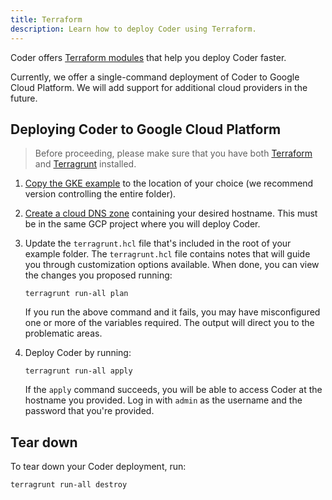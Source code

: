 ```yaml
---
title: Terraform
description: Learn how to deploy Coder using Terraform.
---
```


Coder offers [Terraform modules](https://github.com/coder/enterprise-terraform)
that help you deploy Coder faster.

Currently, we offer a single-command deployment of Coder to Google Cloud
Platform. We will add support for additional cloud providers in the future.

## Deploying Coder to Google Cloud Platform

> Before proceeding, please make sure that you have both
> [Terraform](https://www.terraform.io/downloads.html) and
> [Terragrunt](https://terragrunt.gruntwork.io/docs/getting-started/quick-start/)
> installed.

1. [Copy the GKE example](https://github.com/coder/enterprise-terraform/tree/main/examples/gke/self-hosted)
   to the location of your choice (we recommend version controlling the entire
   folder).

1. [Create a cloud DNS zone](https://cloud.google.com/dns/docs/quickstart)
   containing your desired hostname. This must be in the same GCP project where
   you will deploy Coder.

1. Update the `terragrunt.hcl` file that's included in the root of your example
   folder. The `terragrunt.hcl` file contains notes that will guide you through
   customization options available. When done, you can view the changes you
   proposed running:

   ```console
   terragrunt run-all plan
   ```

   If you run the above command and it fails, you may have misconfigured one or
   more of the variables required. The output will direct you to the problematic
   areas.

1. Deploy Coder by running:

   ```console
   terragrunt run-all apply
   ```

   If the `apply` command succeeds, you will be able to access Coder at the
   hostname you provided. Log in with `admin` as the username and the password
   that you're provided.

## Tear down

To tear down your Coder deployment, run:

```console
terragrunt run-all destroy
```
